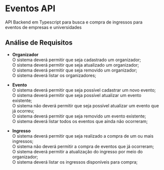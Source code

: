 # Eventos API
API Backend em Typescript para busca e compra de ingressos para eventos de empresas e universidades

## Análise de Requisitos
- **Organizador**  
O sistema deverá permitir que seja cadastrado um organizador;  
O sistema deverá permitir que seja atualizado um organizador;  
O sistema deverá permitir que seja removido um organizador;  
O sistema deverá listar os organizadores;  

- **Evento**  
O sistema deverá permitir que seja possível cadastrar um novo evento;  
O sistema deverá permitir que seja possível atualizar um evento existente;  
O sistema não deverá permitir que seja possível atualizar um evento que já ocorreu;  
O sistema deverá permitir que seja removido um evento existente;  
O sistema deverá listar todos os eventos que ainda não ocorreram;  

- **Ingresso**  
O sistema deverá permitir que seja realizado a compra de um ou mais ingressos;  
O sistema não deverá permitir a compra de eventos que já ocorreram;  
O sistema deverá permitir a atualização do ingresso por meio do organizador;  
O sistema deverá listar os ingressos disponíveis para compra;  


